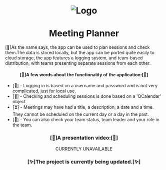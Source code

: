 # <div align = "center">![Logo](https://raw.githubusercontent.com/CMarian02/Planner-Meetings/master/img/app_logo.png)</div>
<h1 align = "center"><b>Meeting Planner</b> </h1>
<p>[📅]As the name says, the app can be used to plan sessions and check them.The data is stored locally, but the app can be ported quite easily to cloud storage, the app features a logging system, and team-based distribution, with teams presenting separate sessions from each other.</p>
<h4 align = "center"> [📍]A few words about the functionality of the application:[📍] </h4>
<ul>
  <li>[🔐] - Logging in is based on a username and password and is not very complicated, just for local use. </li>
  <li>[📆] - Checking and scheduling sessions is done based on a 'QCalendar' object</li>
  <li>[⏳] - Meetings may have had a title, a description, a date and a time. They cannot be scheduled on the current day or a day in the past.</li>
  <li>[👤] - You can also check your team status, team leader and your role in the team. </li>
</ul>
<h3 align = "center">[🎥]A presentation video:[🎥]</h3>
<p align = "center">CURRENTLY UNAVAILABLE</p>
<h3 align = "center">[✨]The project is currently being updated.[✨]</h3>

